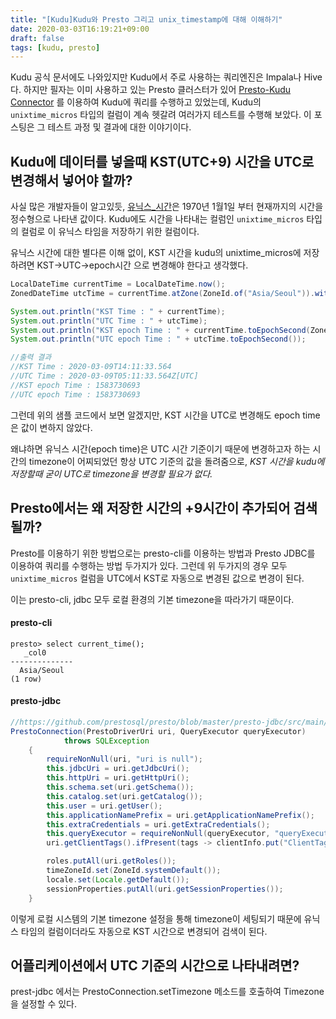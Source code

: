 ```yaml
---
title: "[Kudu]Kudu와 Presto 그리고 unix_timestamp에 대해 이해하기"
date: 2020-03-03T16:19:21+09:00
draft: false
tags: [kudu, presto]
---
```


Kudu 공식 문서에도 나와있지만 Kudu에서 주로 사용하는 쿼리엔진은 Impala나 Hive다. 
하지만 필자는 이미 사용하고 있는 Presto 클러스터가 있어 [Presto-Kudu Connector](https://prestodb.io/docs/current/connector/kudu.html) 를 이용하여 Kudu에 쿼리를 수행하고 있었는데, Kudu의 `unixtime_micros` 타입의 컬럼이 계속 헷갈려 여러가지 테스트를 수행해 보았다. 
이 포스팅은 그 테스트 과정 및 결과에 대한 이야기이다.

## Kudu에 데이터를 넣을때 KST(UTC+9) 시간을 UTC로 변경해서 넣어야 할까?
사실 많은 개발자들이 알고있듯, [유닉스_시간](https://ko.wikipedia.org/wiki/%EC%9C%A0%EB%8B%89%EC%8A%A4_%EC%8B%9C%EA%B0%84)은 1970년 1월1일 부터 현재까지의 시간을 정수형으로 나타낸 값이다. Kudu에도 시간을 나타내는 컬럼인 `unixtime_micros` 타입의 컬럼로 이 유닉스 타임을 저장하기 위한 컬럼이다.

유닉스 시간에 대한 별다른 이해 없이, KST 시간을 kudu의 unixtime_micros에 저장하려면 KST->UTC->epoch시간 으로 변경해야 한다고 생각했다.

```java
LocalDateTime currentTime = LocalDateTime.now();
ZonedDateTime utcTime = currentTime.atZone(ZoneId.of("Asia/Seoul")).withZoneSameInstant(ZoneId.of("UTC"));

System.out.println("KST Time : " + currentTime);
System.out.println("UTC Time : " + utcTime);
System.out.println("KST epoch Time : " + currentTime.toEpochSecond(ZoneOffset.of("+09:00")));
System.out.println("UTC epoch Time : " + utcTime.toEpochSecond());

//출력 결과
//KST Time : 2020-03-09T14:11:33.564
//UTC Time : 2020-03-09T05:11:33.564Z[UTC]
//KST epoch Time : 1583730693
//UTC epoch Time : 1583730693
```
그런데 위의 샘플 코드에서 보면 알겠지만, KST 시간을 UTC로 변경해도 epoch time은 값이 변하지 않았다. 

왜냐하면 유닉스 시간(epoch time)은 UTC 시간 기준이기 때문에 변경하고자 하는 시간의 timezone이 어찌되었던 항상 UTC 기준의 값을 돌려줌으로, *KST 시간을 kudu에 저장할때 굳이 UTC로 timezone을 변경할 필요가 없다.*

## Presto에서는 왜 저장한 시간의 +9시간이 추가되어 검색될까?

Presto를 이용하기 위한 방법으로는 presto-cli를 이용하는 방법과 Presto JDBC를 이용하여 쿼리를 수행하는 방법 두가지가 있다.
그런데 위 두가지의 경우 모두 `unixtime_micros` 컬럼을 UTC에서 KST로 자동으로 변경된 값으로 변경이 된다.

이는 presto-cli, jdbc 모두 로컬 환경의 기본 timezone을 따라가기 때문이다.

#### presto-cli
```
presto> select current_time();
   _col0
--------------
  Asia/Seoul
(1 row)
```

#### presto-jdbc 
```java
//https://github.com/prestosql/presto/blob/master/presto-jdbc/src/main/java/io/prestosql/jdbc/PrestoConnection.java
PrestoConnection(PrestoDriverUri uri, QueryExecutor queryExecutor)
            throws SQLException
    {
        requireNonNull(uri, "uri is null");
        this.jdbcUri = uri.getJdbcUri();
        this.httpUri = uri.getHttpUri();
        this.schema.set(uri.getSchema());
        this.catalog.set(uri.getCatalog());
        this.user = uri.getUser();
        this.applicationNamePrefix = uri.getApplicationNamePrefix();
        this.extraCredentials = uri.getExtraCredentials();
        this.queryExecutor = requireNonNull(queryExecutor, "queryExecutor is null");
        uri.getClientTags().ifPresent(tags -> clientInfo.put("ClientTags", tags));

        roles.putAll(uri.getRoles());
        timeZoneId.set(ZoneId.systemDefault());
        locale.set(Locale.getDefault());
        sessionProperties.putAll(uri.getSessionProperties());
    }
```

이렇게 로컬 시스템의 기본 timezone 설정을 통해 timezone이 세팅되기 때문에 유닉스 타임의 컬럼이더라도 자동으로 KST 시간으로 변경되어 검색이 된다.

## 어플리케이션에서 UTC 기준의 시간으로 나타내려면?

prest-jdbc 에서는 PrestoConnection.setTimezone 메소드를 호출하여 Timezone을 설정할 수 있다.








